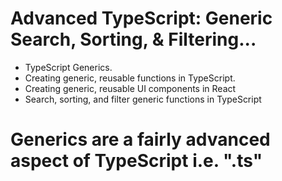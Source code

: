 # Advanced TypeScript: Generic Search, Sorting, & Filtering...

- TypeScript Generics.
- Creating generic, reusable functions in TypeScript.
- Creating generic, reusable UI components in React
- Search, sorting, and filter generic functions in TypeScript

# Generics are a fairly advanced aspect of TypeScript i.e. ".ts"





